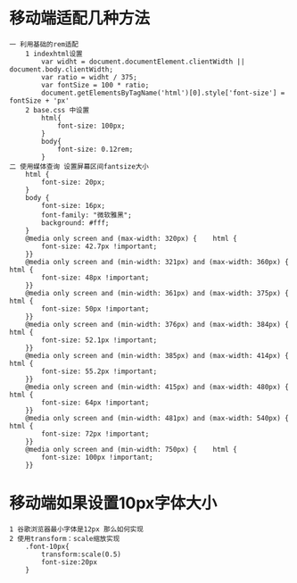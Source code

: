<!--
 * @Author: Mr.xie
 * @Date: 2021-08-08 10:40:27
 * @LastEditTime: 2021-08-08 10:51:19
 * @LastEditors: Mr.xie
 * @Description: 
 * @FilePath: /homeWork/移动端/move.md
 * 可以输入预定的版权声明、个性签名、空行等
-->

# 移动端适配几种方法

    一 利用基础的rem适配
        1 indexhtml设置 
            var widht = document.documentElement.clientWidth || document.body.clientWidth;
            var ratio = widht / 375;
            var fontSize = 100 * ratio;
            document.getElementsByTagName('html')[0].style['font-size'] = fontSize + 'px'
        2 base.css 中设置
            html{
                font-size: 100px;
            }
            body{
                font-size: 0.12rem;
            }
    二 使用媒体查询 设置屏幕区间fantsize大小
        html {
            font-size: 20px;
        }
        body {
            font-size: 16px;
            font-family: "微软雅黑";
            background: #fff;
        }
        @media only screen and (max-width: 320px) {    html {
            font-size: 42.7px !important;
        }}
        @media only screen and (min-width: 321px) and (max-width: 360px) {    html {
            font-size: 48px !important;
        }}
        @media only screen and (min-width: 361px) and (max-width: 375px) {    html {
            font-size: 50px !important;
        }}
        @media only screen and (min-width: 376px) and (max-width: 384px) {    html {
            font-size: 52.1px !important;
        }}
        @media only screen and (min-width: 385px) and (max-width: 414px) {    html {
            font-size: 55.2px !important;
        }}
        @media only screen and (min-width: 415px) and (max-width: 480px) {    html {
            font-size: 64px !important;
        }}
        @media only screen and (min-width: 481px) and (max-width: 540px) {    html {
            font-size: 72px !important;
        }}
        @media only screen and (min-width: 750px) {    html {
            font-size: 100px !important;
        }}



# 移动端如果设置10px字体大小
    1 谷歌浏览器最小字体是12px 那么如何实现
    2 使用transform：scale缩放实现
        .font-10px{
            transform:scale(0.5)
            font-size:20px
        }